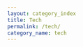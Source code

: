 ```yaml
---
layout: category_index
title: Tech
permalink: /tech/
category_name: tech
---
```


<!--

Set the front matter:
title = your page title and link name in the navigation
permalink = the url for the page, i.e. example.com/my-awesome-category
category_name = the name of the cateogry you want to use to group posts, you'll need to use the same name on post pages

Save this page in the root directory.
Use the same name for the filename as the permalink, i.e.

permalink: /my-awesome-category/
filename: my-awesome-category.html

-->
